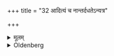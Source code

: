 +++
title = "32 आदित्यं च नान्तर्दधतेऽन्यत्र"

+++

<details><summary>मूलम्</summary>

आदित्यं च नान्तर्दधतेऽन्यत्र वृक्षशरणाभ्याम् ३२
</details>

<details><summary>Oldenberg</summary>

32. They allow nothing to be between (themselves and) the sun, except trees and (the roofs of) houses.
</details>
